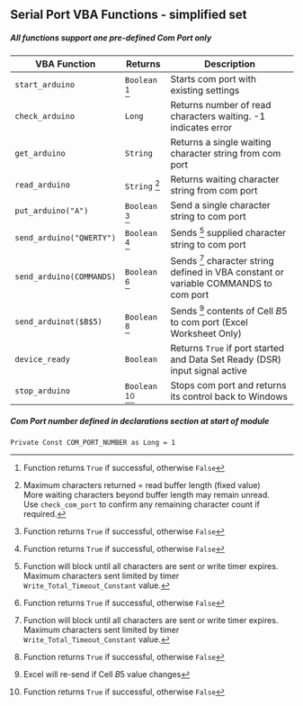 ## Serial Port VBA Functions - simplified set

##### All functions support one pre-defined Com Port only

| VBA Function                   |    Returns     | Description                                                                           |
| -------------------------------|----------------|---------------------------------------------------------------------------------------|
| `start_arduino`                | `Boolean` [^1] | Starts com port with existing settings                                                |
| `check_arduino`                | `Long`         | Returns number of read characters waiting. -1 indicates error                         |
| `get_arduino`                  | `String`       | Returns a single waiting character string from com port                               |
| `read_arduino`                 | `String`  [^3] | Returns waiting character string from com port                                        |
| `put_arduino("A")`             | `Boolean` [^1] | Send a single character string to com port                                            |
| `send_arduino("QWERTY")`       | `Boolean` [^1] | Sends [^2] supplied character string to com port                                      |
| `send_arduino(COMMANDS)`       | `Boolean` [^1] | Sends [^2] character string defined in VBA constant or variable COMMANDS to com port  |
| `send_arduinot($B$5)`          | `Boolean` [^1] | Sends [^4] contents of Cell $B$5 to com port (Excel Worksheet Only)                   |
| `device_ready`                 | `Boolean`      | Returns `True` if port started and Data Set Ready (DSR) input signal active           |
| `stop_arduino`                 | `Boolean` [^1] | Stops com port and returns its control back to Windows                                |

##### Com Port number defined in declarations section at start of module   
`Private Const COM_PORT_NUMBER as Long = 1`    

[^1]: Function returns `True` if successful, otherwise `False`  

[^2]: Function will block until all characters are sent or write timer expires.  
      Maximum characters sent limited by timer `Write_Total_Timeout_Constant` value.   
      
[^3]: Maximum characters returned = read buffer length (fixed value)    
      More waiting characters beyond buffer length may remain unread.   
      Use `check_com_port` to confirm any remaining character count if required.   
      
[^4]:  Excel will re-send if Cell $B$5 value changes     
      
[^5]: Port settings if supplied should have the same structure as the equivalent command-line Mode arguments for a COM Port
